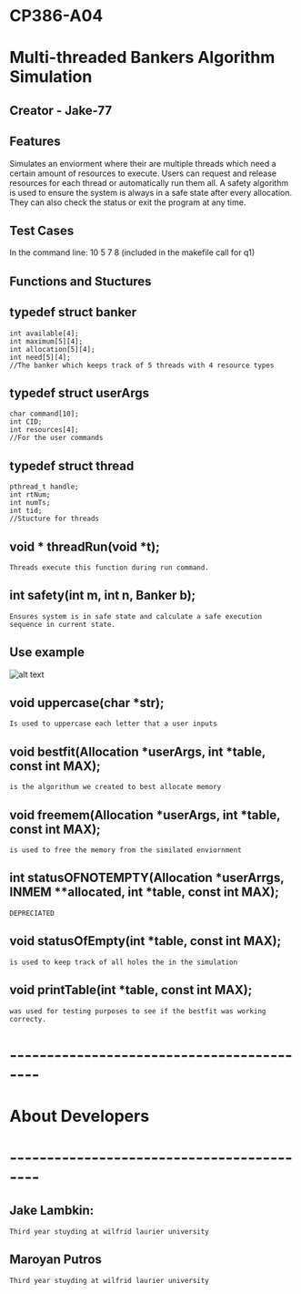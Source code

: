 # CP386-A04
 
# Multi-threaded Bankers Algorithm Simulation

## Creator - Jake-77
## Features
Simulates an enviorment where their are multiple threads which need a         certain amount of resources to execute. Users can request and release         resources for each thread or automatically run them all. A safety             algorithm is used to ensure the system is always in a safe state after       every allocation. They can also check the status or exit the program at       any time.
## Test Cases
In the command line: 10 5 7 8 (included in the makefile call for q1)
## Functions and Stuctures
## typedef struct banker
    int available[4];
    int maximum[5][4];
    int allocation[5][4];
    int need[5][4];
    //The banker which keeps track of 5 threads with 4 resource types
## typedef struct userArgs
    char command[10];
    int CID;
    int resources[4];
    //For the user commands
## typedef struct thread
    pthread_t handle;
    int rtNum;
    int numTs;
    int tid;
    //Stucture for threads
## void * threadRun(void *t);
    Threads execute this function during run command.
## int safety(int m, int n, Banker b);
    Ensures system is in safe state and calculate a safe execution sequence in current state.

## Use example
   ![alt text](screenshots/q1.png)


## void uppercase(char *str);
    Is used to uppercase each letter that a user inputs

## void bestfit(Allocation *userArgs, int *table, const int MAX);
    is the algorithum we created to best allocate memory

## void freemem(Allocation *userArgs, int *table, const int MAX);
    is used to free the memory from the similated enviornment

## int statusOFNOTEMPTY(Allocation *userArrgs, INMEM **allocated, int *table, const int MAX);
    DEPRECIATED

## void statusOfEmpty(int *table, const int MAX);
    is used to keep track of all holes the in the simulation

## void printTable(int *table, const int MAX);
    was used for testing purposes to see if the bestfit was working correcty.
# ------------------------------------------

# About Developers
# ------------------------------------------

## Jake Lambkin:
    Third year stuyding at wilfrid laurier university

## Maroyan Putros
    Third year stuyding at wilfrid laurier university
